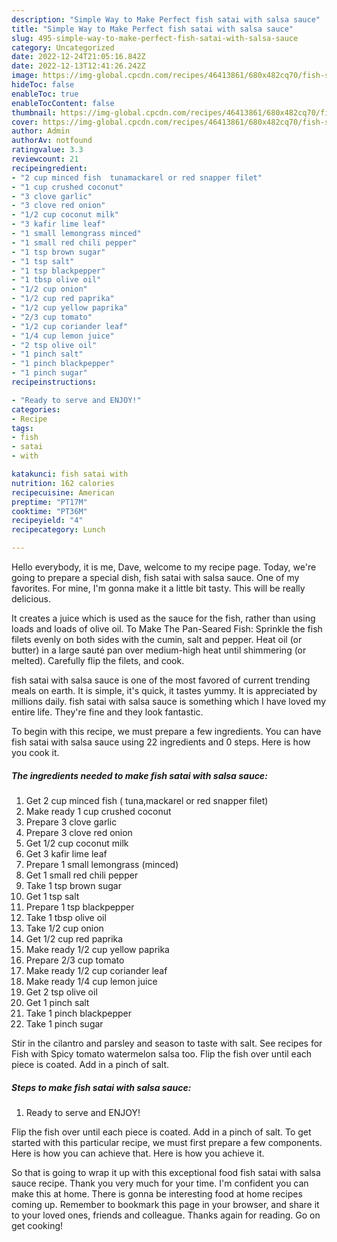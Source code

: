 ```yaml
---
description: "Simple Way to Make Perfect fish satai with salsa sauce"
title: "Simple Way to Make Perfect fish satai with salsa sauce"
slug: 495-simple-way-to-make-perfect-fish-satai-with-salsa-sauce
category: Uncategorized
date: 2022-12-24T21:05:16.842Z
date: 2022-12-13T12:41:26.242Z
image: https://img-global.cpcdn.com/recipes/46413861/680x482cq70/fish-satai-with-salsa-sauce-recipe-main-photo.jpg
hideToc: false
enableToc: true
enableTocContent: false
thumbnail: https://img-global.cpcdn.com/recipes/46413861/680x482cq70/fish-satai-with-salsa-sauce-recipe-main-photo.jpg
cover: https://img-global.cpcdn.com/recipes/46413861/680x482cq70/fish-satai-with-salsa-sauce-recipe-main-photo.jpg
author: Admin
authorAv: notfound
ratingvalue: 3.3
reviewcount: 21
recipeingredient:
- "2 cup minced fish  tunamackarel or red snapper filet"
- "1 cup crushed coconut"
- "3 clove garlic"
- "3 clove red onion"
- "1/2 cup coconut milk"
- "3 kafir lime leaf"
- "1 small lemongrass minced"
- "1 small red chili pepper"
- "1 tsp brown sugar"
- "1 tsp salt"
- "1 tsp blackpepper"
- "1 tbsp olive oil"
- "1/2 cup onion"
- "1/2 cup red paprika"
- "1/2 cup yellow paprika"
- "2/3 cup tomato"
- "1/2 cup coriander leaf"
- "1/4 cup lemon juice"
- "2 tsp olive oil"
- "1 pinch salt"
- "1 pinch blackpepper"
- "1 pinch sugar"
recipeinstructions:

- "Ready to serve and ENJOY!"
categories:
- Recipe
tags:
- fish
- satai
- with

katakunci: fish satai with 
nutrition: 162 calories
recipecuisine: American
preptime: "PT17M"
cooktime: "PT36M"
recipeyield: "4"
recipecategory: Lunch

---
```



Hello everybody, it is me, Dave, welcome to my recipe page. Today, we're going to prepare a special dish, fish satai with salsa sauce. One of my favorites. For mine, I'm gonna make it a little bit tasty. This will be really delicious.

It creates a juice which is used as the sauce for the fish, rather than using loads and loads of olive oil. To Make The Pan-Seared Fish: Sprinkle the fish filets evenly on both sides with the cumin, salt and pepper. Heat oil (or butter) in a large sauté pan over medium-high heat until shimmering (or melted). Carefully flip the filets, and cook.

fish satai with salsa sauce is one of the most favored of current trending meals on earth. It is simple, it's quick, it tastes yummy. It is appreciated by millions daily. fish satai with salsa sauce is something which I have loved my entire life. They're fine and they look fantastic.


To begin with this recipe, we must prepare a few ingredients. You can have fish satai with salsa sauce using 22 ingredients and 0 steps. Here is how you cook it.

<!--inarticleads1-->

##### The ingredients needed to make fish satai with salsa sauce:

1. Get 2 cup minced fish ( tuna,mackarel or red snapper filet)
1. Make ready 1 cup crushed coconut
1. Prepare 3 clove garlic
1. Prepare 3 clove red onion
1. Get 1/2 cup coconut milk
1. Get 3 kafir lime leaf
1. Prepare 1 small lemongrass (minced)
1. Get 1 small red chili pepper
1. Take 1 tsp brown sugar
1. Get 1 tsp salt
1. Prepare 1 tsp blackpepper
1. Take 1 tbsp olive oil
1. Take 1/2 cup onion
1. Get 1/2 cup red paprika
1. Make ready 1/2 cup yellow paprika
1. Prepare 2/3 cup tomato
1. Make ready 1/2 cup coriander leaf
1. Make ready 1/4 cup lemon juice
1. Get 2 tsp olive oil
1. Get 1 pinch salt
1. Take 1 pinch blackpepper
1. Take 1 pinch sugar


Stir in the cilantro and parsley and season to taste with salt. See recipes for Fish with Spicy tomato watermelon salsa too. Flip the fish over until each piece is coated. Add in a pinch of salt. 

<!--inarticleads2-->

##### Steps to make fish satai with salsa sauce:


1. Ready to serve and ENJOY!

Flip the fish over until each piece is coated. Add in a pinch of salt. To get started with this particular recipe, we must first prepare a few components. Here is how you can achieve that. Here is how you achieve it. 

So that is going to wrap it up with this exceptional food fish satai with salsa sauce recipe. Thank you very much for your time. I'm confident you can make this at home. There is gonna be interesting food at home recipes coming up. Remember to bookmark this page in your browser, and share it to your loved ones, friends and colleague. Thanks again for reading. Go on get cooking!
